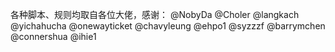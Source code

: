 各种脚本、规则均取自各位大佬，感谢：
@NobyDa
@Choler
@langkach
@yichahucha
@onewayticket
@chavyleung
@ehpo1
@syzzzf
@barrymchen
@connershua
@ihie1